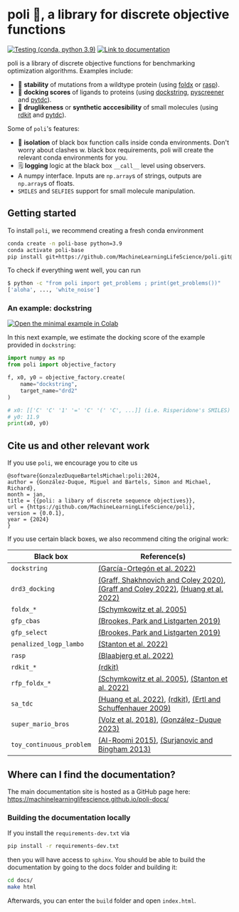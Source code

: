 # poli 🧪, a library for discrete objective functions

[![Testing (conda, python 3.9)](https://github.com/MachineLearningLifeScience/poli/actions/workflows/python-tox-testing-including-conda.yml/badge.svg)](https://github.com/MachineLearningLifeScience/poli/actions/workflows/python-tox-testing-including-conda.yml)
[![Link to documentation](https://img.shields.io/badge/docs-poli_docs-blue)](https://machinelearninglifescience.github.io/poli-docs/)

poli is a library of discrete objective functions for benchmarking optimization algorithms. Examples include:
- 🔬 **stability** of mutations from a wildtype protein (using [foldx](https://foldxsuite.crg.eu/) or [rasp](https://github.com/KULL-Centre/_2022_ML-ddG-Blaabjerg)).
- 🧪 **docking scores** of ligands to proteins (using [dockstring](https://github.com/dockstring/dockstring), [pyscreener](https://github.com/coleygroup/pyscreener) and [pytdc](https://tdcommons.ai/functions/oracles/)).
- 💊 **druglikeness** or **synthetic acccesibility** of small molecules (using [rdkit](https://github.com/rdkit/rdkit) and [pytdc](https://tdcommons.ai/functions/oracles/)).

Some of `poli`'s features:
- 🔲 **isolation** of black box function calls inside conda environments. Don't worry about clashes w. black box requirements, poli will create the relevant conda environments for you.
- 🗒️ **logging** logic at the black box `__call__` level using observers.
-  A numpy interface. Inputs are `np.array`s of strings, outputs are `np.array`s of floats.
- `SMILES` and `SELFIES` support for small molecule manipulation.

## Getting started

To install `poli`, we recommend creating a fresh conda environment

```bash
conda create -n poli-base python=3.9
conda activate poli-base
pip install git+https://github.com/MachineLearningLifeScience/poli.git@dev
```

To check if everything went well, you can run

```bash
$ python -c "from poli import get_problems ; print(get_problems())"
['aloha', ..., 'white_noise']
```

### An example: dockstring

[![Open the minimal example in Colab](https://colab.research.google.com/assets/colab-badge.svg/)](https://colab.research.google.com/drive/1-IISCebWYfu0QhuCJ11wOag8aKOiPtls?usp=sharing)

In this next example, we estimate the docking score of the example provided in `dockstring`:
```python
import numpy as np
from poli import objective_factory

f, x0, y0 = objective_factory.create(
    name="dockstring",
    target_name="drd2"
)

# x0: [['C' 'C' '1' '=' 'C' '(' 'C', ...]] (i.e. Risperidone's SMILES)
# y0: 11.9
print(x0, y0)
```

## Cite us and other relevant work

If you use `poli`, we encourage you to cite us

```
@software{GonzalezDuqueBartelsMichael:poli:2024,
author = {González-Duque, Miguel and Bartels, Simon and Michael, Richard},
month = jan,
title = {{poli: a libary of discrete sequence objectives}},
url = {https://github.com/MachineLearningLifeScience/poli},
version = {0.0.1},
year = {2024}
}
```

If you use certain black boxes, we also recommend citing the original work:

|Black box|Reference(s)|
|---------|---------|
|`dockstring`|[(García-Ortegón et al. 2022)](https://pubs.acs.org/doi/10.1021/acs.jcim.1c01334)|
|`drd3_docking`|[(Graff, Shakhnovich and Coley 2020)](https://pubs.acs.org/doi/10.1021/acs.jcim.1c01334), [(Graff and Coley 2022)](https://joss.theoj.org/papers/10.21105/joss.03950), [(Huang et al. 2022)](https://www.nature.com/articles/s41589-022-01131-2)|
|`foldx_*`|[(Schymkowitz et al. 2005)](https://academic.oup.com/nar/article/33/suppl_2/W382/2505499)|
|`gfp_cbas`|[(Brookes, Park and Listgarten 2019)](https://proceedings.mlr.press/v97/brookes19a.html)|
|`gfp_select`|[(Brookes, Park and Listgarten 2019)](https://proceedings.mlr.press/v97/brookes19a.html)|
|`penalized_logp_lambo`|[(Stanton et al. 2022)](https://github.com/samuelstanton/lambo)|
|`rasp`|[(Blaabjerg et al. 2022)](https://github.com/KULL-Centre/_2022_ML-ddG-Blaabjerg)|
|`rdkit_*`|[(rdkit)](https://github.com/rdkit/rdkit)|
|`rfp_foldx_*`|[(Schymkowitz et al. 2005)](https://academic.oup.com/nar/article/33/suppl_2/W382/2505499), [(Stanton et al. 2022)](https://github.com/samuelstanton/lambo)|
|`sa_tdc`|[(Huang et al. 2022)](https://www.nature.com/articles/s41589-022-01131-2), [(rdkit)](https://github.com/rdkit/rdkit), [(Ertl and Schuffenhauer 2009)](https://link.springer.com/article/10.1186/1758-2946-1-8)|
|`super_mario_bros`|[(Volz et al. 2018)](https://github.com/CIGbalance/DagstuhlGAN), [(González-Duque 2023)](https://github.com/miguelgondu/minimal_VAE_on_Mario) |
|`toy_continuous_problem`|[(Al-Roomi 2015)](https://www.al-roomi.org/benchmarks/unconstrained), [(Surjanovic and Bingham 2013)](https://www.sfu.ca/~ssurjano/optimization.html) |


## Where can I find the documentation?

The main documentation site is hosted as a GitHub page here: https://machinelearninglifescience.github.io/poli-docs/

### Building the documentation locally

If you install the `requirements-dev.txt` via

```bash
pip install -r requirements-dev.txt
```

then you will have access to `sphinx`. You should be able to build the documentation by going to the docs folder and building it:

```bash
cd docs/
make html
```

Afterwards, you can enter the `build` folder and open `index.html`.

